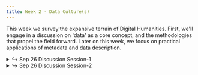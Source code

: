 ```yaml
---
title: Week 2 - Data Culture(s)
---
```


This week we survey the expansive terrain of Digital Humanities. First, we'll engage in a discussion on 'data' as a core concept, and the methodologies that propel the field forward. Later on this week, we focus on practical applications of metadata and data description.

<details>
  <summary class="session-summary">
    <span class="arrow">↪</span>  
    <span class="date-label">Sep 26</span>
    <span class="label label-blue">Discussion</span>
    <span class="session-title">Session-1</span>
  </summary>
  <div markdown="1">
    
- [Slides coming soon]
- Pre-Class Exercise: coming soon

{% comment %}

  - Play around with [Google's Ngram Viewer](https://books.google.com/ngrams) to investigate two terms of your choice (e.g. 'car' vs. 'automobile'). Analyze and interpret the trends you observe. Consider the following: what intriguing patterns -- if any -- emerge? Can specific historical events explain shifts in the usage of these terms? You are welcome to do a quick online search to support your interpretations, but keep it concise -- no more than three sentences for each term.
  - **Post your analysis along with a screenshot of your NGram search in the** <a href="https://introtodh--spring2024.slack.com/archives/C06FSP0UUEQ" style="color: #ee6374;">**#ngrams** </a>**channel on Slack** <a style="color: #ee6374;">**before 9:00AM on the day of our class.**</a>

- Pre-Class Reflection:
  - [Rosenberg, Daniel. 2013. "Data before the Fact."](https://app.perusall.com/courses/introdh24/rosenberg_2013_data-before-the-fact) _Raw Data Is an Oxymoron_, 15–40.
  - [Ramsay, Stephen. 2014. "The Hermeneutics of Screwing Around; or What You Do with a Million Books."](https://app.perusall.com/courses/introdh24/ramsay_2014_the-hermeneutics-of-screwing-around-or-what-you-dowith-a-million-books) In _Pastplay: Teaching and Learning History with Technology_, edited by Kevin B. Kee, 111–20. Ann Arbor: University of Michigan Press.
  - **Post your reflection in the** <a href="https://introtodh--spring2024.slack.com/archives/C06F1KS1ULT" style="color: #ee6374;">**#reflections** </a>**channel on Slack** <a style="color: #ee6374;">**before 9:00AM on the day of our class.**</a>

{% endcomment %}
</div>
</details>

<details>
  <summary class="session-summary">
    <span class="arrow">↪</span>
    <span class="date-label">Sep 26</span>
    <span class="label label-blue">Discussion</span>
    <span class="session-title">Session-2</span>
  </summary>
  <div markdown="1">
- [Slides](https://docs.google.com/presentation/d/1_bi87M3C2AIugQEvzCU6jQV0_AjZ_HTrzvRnbKai2Jc/edit?usp=sharing):
- Reflection:

{% comment %}
  - [Manovich, Lev. “Database as Symbolic Form.”](https://app.perusall.com/courses/introdh24/manovich_1999_database-as-symbolic-form) _Convergence: The International Journal of Research into New Media Technologies_, vol. 5, no. 2, June 1999, pp. 80–99.
  - [Pomerantz, Jeffrey. “Introduction.”](https://app.perusall.com/courses/introdh24/pomerantz_2015_introduction) _Metadata_, The MIT Press, 2015, pp. 1–18.
  - [Gebru, Timnit, et al. “Datasheets for Datasets.”](https://app.perusall.com/courses/introdh24/datasheets-for-datasets-846236723) _Communications of the ACM_, vol. 64, no. 12, Dec. 2021, pp. 86–92.
  <!-- - [Alkemade, Henk, et al. “Datasheets for Digital Cultural Heritage Datasets.”](https://app.perusall.com/courses/introdh24/datasheets-for-digital-cultural-heritage-datasets) _Journal of Open Humanities Data_, vol. 9, no. 17, 2023, pp. 1–11. -->
  - **Post your reflection in the** <a href="https://introtodh--spring2024.slack.com/archives/C06F1KS1ULT" style="color: #ee6374;">**#reflections** </a>**channel on Slack** <a style="color: #ee6374;">**before 9am on the day of our class.**</a>
- **Optional**, complimentary reading for further interest:
  - [Hoffman, Gretchen. “How Are Cookbooks Classified in Libraries? An Examination of LCSH and LCC.”](https://app.perusall.com/courses/introdh24/hoffman_2013_how-are-cookbooks-classified-in-libraries) _Proceedings from North American Symposium on Knowledge Organization_, vol. 4, no. 1, 2013, pp. 100–11.
  <!-- - Borgman, Christine L. “Big Data, Little Data, No Data: Scholarship in the Networked World.” _The MIT Press_, 2015, pp. 1–18. -->
{% endcomment %}
</div>
</details>